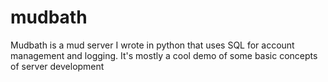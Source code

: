 # mudbath
Mudbath is a mud server I wrote in python that uses SQL for account management and logging. It's mostly a cool demo of some basic concepts of server development
